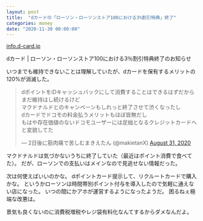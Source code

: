 ```yaml
---
layout: post
title:  "dカードの「ローソン・ローソンストア100における3%割引特典」終了"
categories: money
date: "2020-11-30 00:00:00"
---
```



<div class="card">
  <a href="http://info.d-card.jp/std/info/correction20200901.html"></a>
  <div class="card__header">
    <a href="http://info.d-card.jp/std/info/correction20200901.html">info.d-card.jp</a>
  </div>
  <div class="card__image">
    <img src="">
  </div>
  <div class="card__title">
    <p>dカード | ローソン・ローソンストア100における3％割引特典終了のお知らせ</p>
  </div>
  <div class="card__description">
    <p></p>
  </div>
</div>


いつまでも維持できないことは理解していたが、dカードを保有するメリットの120%が消滅した。

<blockquote class="twitter-tweet tw-align-center"><p lang="ja" dir="ltr">dポイントをiDキャッシュバックにして消費することはできるはずだからまだ維持はし続けるけど<br>マクドナルドとのキャンペーンもしれっと終了させて渋くなったし<br>dカードでドコモの料金払うメリットもほぼ皆無だし<br>もはや存在価値のないドコモユーザーには足枷となるクレジットカードへと変貌してた</p>&mdash; 2日後に筋肉痛で苦しむまきえたん (@makietanX) <a href="https://twitter.com/makietanX/status/1300493681586130944?ref_src=twsrc%5Etfw">August 31, 2020</a></blockquote> <script async src="https://platform.twitter.com/widgets.js" charset="utf-8"></script>

マクドナルドは気づかないうちに終了していた（最近はポイント消費で食べてた）。
だが、ローソンでの支払いはメインなので見逃せない情報だった。

次は何使えばいいのかな。
dポイントカード提示して、リクルートカードで購入かな。
というかローソンは時間帯別ポイント付与を導入したので気軽に通えない店になった。
いつの間にかアホが運営するようになったようだ。
困るねぇ極端な改悪は。

景気も良くないのに消費税増税やレジ袋有料化なんてするからダメなんだよ。
